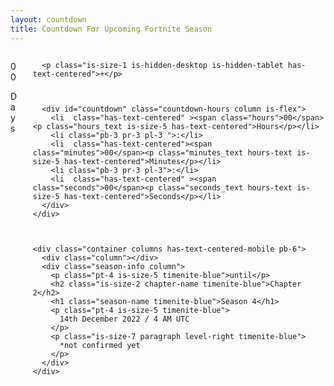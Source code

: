 ```yaml
---
layout: countdown
title: Countdown For Upcoming Fortnite Season
---
```


  <section id="full-countdown" class="hero container countdown-section is-fullheight">
    <div class="columns container is-vcentered">
      <div class="column has-text-centered">
        <p class="days-left">00</p>
        <p class="is-size-1">Days</p>
      </div>

      <p class="is-size-1 is-hidden-desktop is-hidden-tablet has-text-centered">+</p>



      <div id="countdown" class="countdown-hours column is-flex">
        <li  class="has-text-centered" ><span class="hours">00</span><p class="hours_text is-size-5 has-text-centered">Hours</p></li>
        <li class="pb-3 pr-3 pl-3 ">:</li>
        <li  class="has-text-centered"><span class="minutes">00</span><p class="minutes_text hours-text is-size-5 has-text-centered">Minutes</p></li>
        <li class="pb-3 pr-3 pl-3">:</li>
        <li  class="has-text-centered" ><span class="seconds">00</span><p class="seconds_text hours-text is-size-5 has-text-centered">Seconds</p></li>
      </div>
    </div>



    <div class="container columns has-text-centered-mobile pb-6">
      <div class="column"></div>
      <div class="season-info column">
        <p class="pt-4 is-size-5 timenite-blue">until</p>
        <h2 class="is-size-2 chapter-name timenite-blue">Chapter 2</h2>
        <h1 class="season-name timenite-blue">Season 4</h1>
        <p class="pt-4 is-size-5 timenite-blue">
          14th December 2022 / 4 AM UTC
        </p>
        <p class="is-size-7 paragraph level-right timenite-blue">
          *not confirmed yet
        </p>
      </div>
    </div>
  </section>


